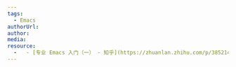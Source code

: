 ```yaml
---
tags:
  - Emacs
authorUrl: 
author: 
media: 
resource:
  -   - [专业 Emacs 入门（一） - 知乎](https://zhuanlan.zhihu.com/p/385214753)
---
```

```java

```